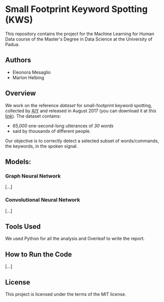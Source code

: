 # Small Footprint Keyword Spotting (KWS)

This repository contains the project for the Machine Learning for Human Data course of the Master's Degree in Data Science at the University of Padua.

## Authors

- Eleonora Mesaglio
- Marlon Helbing


## Overview

We work on the reference *dataset* for small-footprint keyword spotting, collected by [AIY](https://aiyprojects.withgoogle.com/) and released in August 2017 (you can download it at this [link](http://download.tensorflow.org/data/speech_commands_v0.02.tar.gz)). 
The dataset contains:
- *65,000* one-second-long utterances of *30 words*
- said by thousands of different people.

Our objective is to correctly detect a selected subset of words/commands, the keywords, in the spoken signal.


## Models:

### Graph Neural Network

[...]

### Convolutional Neural Network

[...]

## Tools Used
We used Python for all the analysis and Overleaf to write the report.

## How to Run the Code

[...]

## License
This project is licensed under the terms of the MIT license.
